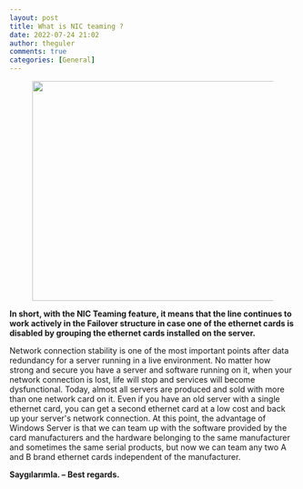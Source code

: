 ```yaml
---
layout: post
title: What is NIC teaming ?
date: 2022-07-24 21:02
author: theguler
comments: true
categories: [General]
---
```

<!-- wp:image {"id":3708,"width":541,"height":387,"sizeSlug":"large","linkDestination":"none"} -->
<figure class="wp-block-image size-large is-resized"><img src="https://theguler.wordpress.com/wp-content/uploads/2022/07/nic-teaming.png?w=652" alt="" class="wp-image-3708" width="541" height="387" /></figure>
<!-- /wp:image -->

<!-- wp:paragraph -->
<p><strong>In short, with the NIC Teaming feature, it means that the line continues to work actively in the Failover structure in case one of the ethernet cards is disabled by grouping the ethernet cards installed on the server.</strong></p>
<!-- /wp:paragraph -->

<!-- wp:paragraph -->
<p>Network connection stability is one of the most important points after data redundancy for a server running in a live environment. No matter how strong and secure you have a server and software running on it, when your network connection is lost, life will stop and services will become dysfunctional. Today, almost all servers are produced and sold with more than one network card on it. Even if you have an old server with a single ethernet card, you can get a second ethernet card at a low cost and back up your server's network connection. At this point, the advantage of Windows Server is that we can team up with the software provided by the card manufacturers and the hardware belonging to the same manufacturer and sometimes the same serial products, but now we can team any two A and B brand ethernet cards independent of the manufacturer.</p>
<!-- /wp:paragraph -->

<!-- wp:paragraph -->
<p><strong>Saygılarımla. – Best regards.</strong></p>
<!-- /wp:paragraph -->

